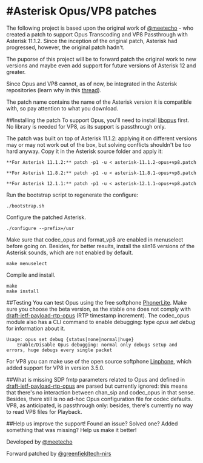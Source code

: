 #Asterisk Opus/VP8 patches
==========================

The following project is based upon the original work of [@meetecho](https://github.com/meetecho) - who created a patch to support Opus Transcoding and VP8 Passthrough with Asterisk 11.1.2. Since the inception of the original patch, Asterisk had progressed, however, the original patch hadn't.

The puporse of this project will be to forward patch the original work to new versions and maybe even add support for future versions of Asterisk 12 and greater.

Since Opus and VP8 cannot, as of now, be integrated in the Asterisk repositories (learn why in this [thread](http://lists.digium.com/pipermail/asterisk-dev/2013-May/060356.html)).

The patch name contains the name of the Asterisk version it is compatible with, so pay attention to what you download.

##Installing the patch
To support Opus, you'll need to install [libopus](http://www.opus-codec.org/downloads/) first. No library is needed for VP8, as its support is passthrough only.

The patch was built on top of Asterisk 11.1.2: applying it on different versions may or may not work out of the box, but solving conflicts shouldn't be too hard anyway. Copy it in the Asterisk source folder and apply it:

	**For Asterisk 11.1.2:** patch -p1 -u < asterisk-11.1.2-opus+vp8.patch

	**For Asterisk 11.8.2:** patch -p1 -u < asterisk-11.8.1-opus+vp8.patch

	**For Asterisk 12.1.1:** patch -p1 -u < asterisk-12.1.1-opus+vp8.patch

Run the bootstrap script to regenerate the configure:

	./bootstrap.sh

Configure the patched Asterisk.

	./configure --prefix=/usr

Make sure that codec\_opus and format\_vp8 are enabled in menuselect before going on. Besides, for better results, install the slin16 versions of the Asterisk sounds, which are not enabled by default.

	make menuselect

Compile and install.

	make
	make install

##Testing
You can test Opus using the free softphone [PhonerLite](http://phonerlite.de/download_en.htm). Make sure you choose the beta version, as the stable one does not comply with [draft-ietf-payload-rtp-opus](http://tools.ietf.org/html/draft-ietf-payload-rtp-opus-00) (RTP timestamp increment). The codec\_opus module also has a CLI command to enable debugging: type _opus set debug_ for information about it.

	Usage: opus set debug {status|none|normal|huge}
		Enable/Disable Opus debugging: normal only debugs setup and errors, huge debugs every single packet

For VP8 you can make use of the open source softphone [Linphone](http://www.linphone.org/eng/linphone/news/linphone-3.5.0-released-for-desktop.html), which added support for VP8 in version 3.5.0.

##What is missing
SDP fmtp parameters related to Opus and defined in [draft-ietf-payload-rtp-opus](http://tools.ietf.org/html/draft-ietf-payload-rtp-opus-00) are parsed but currently ignored: this means that there's no interaction between chan\_sip and codec\_opus in that sense. Besides, there still is no ad-hoc Opus configuration file for codec defaults. VP8, as anticipated, is passthrough only: besides, there's currently no way to read VP8 files for Playback.

##Help us improve the support!
Found an issue? Solved one? Added something that was missing? Help us make it better!

Developed by [@meetecho](https://github.com/meetecho)

Forward patched by [@greenfieldtech-nirs](https://github.com/greenfieldtech-nirs)
